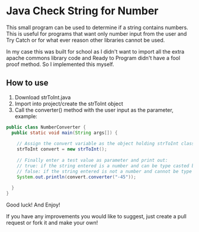 # Java Check String for Number
This small program can be used to determine if a string contains numbers. This is useful for programs that want only number input from the user and Try Catch or for what ever reason other libraries cannot be used.

In my case this was built for school as I didn't want to import all the extra apache commons library code and Ready to Program didn't have a fool proof method. So I implemented this myself.

## How to use
1. Download strToInt.java
2. Import into project/create the strToInt object
3. Call the converter() method with the user input as the parameter, example:
```java
public class NumberConverter {
  public static void main(String args[]) {
  
    // Assign the convert variable as the object holding strToInt class:
    strToInt convert = new strToInt();
    
    // Finally enter a test value as parameter and print out:
    // true: if the string entered is a number and can be type casted by Java
    // false: if the string entered is not a number and cannot be type casted by Java.
    System.out.println(convert.converter("-45"));
    
  } 
}
```

Good luck! And Enjoy!

If you have any improvements you would like to suggest, just create a pull request or fork it and make your own!
